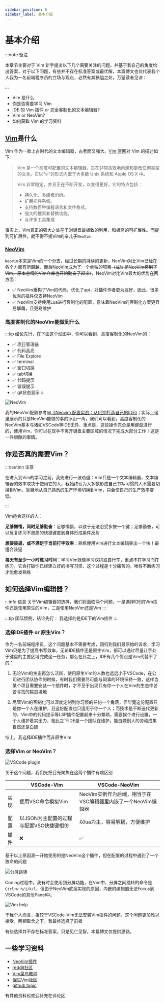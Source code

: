 ```yaml
---
sidebar_position: 0
sidebar_label: 基本介绍
---
```


# 基本介绍

:::note 备注

本章节主要对于 Vim 新手提出以下几个需要关注的问题，并基于我自己的角度给出答案，对于以下问题，有些并不存在标准答案或最优解，本篇博文也仅代表我个人我为一名前端程序员的立场与观点，必然有其狭隘之处，万望读者见谅：

:::

- Vim 是什么
- 你是否需要学习 Vim
- IDE 的 Vim 插件 or 完全客制化的文本编辑器?
- Vim or NeoVim?
- 如何获取 Vim 的学习资料

## [Vim](https://github.com/vim/vim)是什么

Vim 作为一款上古时代的文本编辑器，古老而又强大。[Vim 官网](https://www.vim.org/)对 Vim 的描述如下:

> Vim 是一个高度可配置的文本编辑器，旨在非常高效地创建和更改任何类型的文本。它以“vi”的形式内置于大多数 Unix 系统和 Apple OS X 中。
>
> Vim 非常稳定，并且正在不断开发，以变得更好。它的特点包括：
>
> - 持久化、多级撤消树。
> - 扩展插件系统。
> - 支持数百种编程语言和文件格式。
> - 强大的搜索和替换功能。
> - 与许多工具集成

事实上，Vim真正的强大之处在于对键盘最极致的利用，和极高的可扩展性。而提到可扩展性，就不得不提Vim的亲儿子`NeoVim`

### [NeoVim](https://github.com/neovim/neovim)

`NeoVim`本来是Vim的一个分支，经过长期的持续的更新，NeoVim对比Vim已经在各个方面有所超越，而后NeoVim成为了一个单独的项目~~（或许是NeoVim卷到了Vim，原本怠惰的Vim仓库也开始勤奋了起来）~~，NeoVim对比Vim最大的优势在两方面：

- :white_check_mark: NeoVim重构了Vim的代码，优化了api，对插件作者更为友好，因此，很多优秀的插件仅支持NeoVim
- :white_check_mark: NeoVim支持使用Lua进行客制化的配置，意味着NeoVim的客制化方案更容易解耦，且更易维护

### 高度客制化的NeoVim能做到什么

:::tip 结论先行，在下面这个动图中，你可以看到，高度客制化的NeoVim的：

- :white_check_mark: 项目管理器
- :white_check_mark: 代码高亮
- :white_check_mark: File Explore
- :white_check_mark: terminal
- :white_check_mark: 窗口切换
- :white_check_mark: tab切换
- :white_check_mark: 代码提示
- :white_check_mark: 错误提示
- :white_check_mark: git状态显示
:::

![NeoVim](https://files.catbox.moe/apmom3.gif)

我的NeoVim配置参考自[《Neovim 配置实战：从0到1打造自己的IDE》](https://juejin.cn/book/7051157342770954277)；实际上这里展示的只是NeoVim能做的事的冰山一角，我们可以看到，高度客制化的NeoVim基本与诸如VSCode等IDE无异，重点是，这些操作完全是用键盘进行的，使用Vim，你可以在双手不离开键盘主要区域的情况下完成大部分工作！这是一件很酷的事情。

## 你是否真的需要Vim？

:::caution 注意

在进入到Vim的学习之前，我先进行一波劝退：Vim只是一个文本编辑器，文本编辑器的效率取决于使用它的人，我始终认为大多数形成自己书写习惯的人不需要切换到Vim，盲目地从自己熟悉的生产环境切换到Vim，只会使自己的生产效率变低。

:::

Vim适合这样的人：

**足够懒惰，同时足够勤奋**：足够懒惰，以致于无法忍受多按一个键；足够勤奋，可以反复练习不熟悉的快捷键直到身体形成条件反射

**想要装逼，或不满足于当前打字效率**：熟练使用Vim进行文本编辑突出一个快！最适合装逼

**每天有至少一小时练习时间**：学习Vim就像学习双拼或自行车，重点不在学习而在练习，它会打破你已经建立好的书写习惯，这个过程是十分痛苦的，唯有不断练习才能愈发熟练

## 如何选择Vim编辑器？

:::info 信息
关于Vim编辑器的选择，我们将面临两个问题，一是选择IDE的Vim插件还是使用原生的Vim，二是使用NeoVim还是Vim
:::

:::tip 国际惯例，结论先行：
我选择的是IDE下的Vim插件
:::

### 选择IDE插件 or 原生Vim？

作为一名前端程序员，这个问题基本不需要考虑，回归到我们最原始的诉求，学习Vim只是为了提高书写效率，无论IDE插件还是原生Vim，都可以通过尽量让手处于键盘的主要区域完成这一任务，那么在此之上，IDE有几个优点是Vim代替不了的：

1. 无论Vim的生态再怎么活跃，使用原生Vim的人数也远远小于VSCode，在公司进行团队协作的时候，有时我们需要尽可能与同事的环境保持一致，这样当某个项目需要安装一个插件时，才不至于出现只有你一个人在Vim的生态中苦苦寻找的尴尬境地

2. 尽管Vim的客制化可以深度定制到你习惯的任何一个角落，但毕竟这份配置只是你一个人在维护，且这份配置也只适用于你一个人；而技术是不断迭代更新的，Vim中的代码提示等LSP插件配置起来十分繁琐，需要挨个进行设置，一个人维护着实无力，相比之下IDE是一个团队在维护，能白嫖别人的劳动成果自然还是白嫖

综上，我选择IDE插件而非原生Vim

### 选择Vim or NeoVim？

![VSCode plugin](https://files.catbox.moe/l8nl1u.png)

关于这个问题，我们先把目光聚焦在这两个插件有啥区别

||VSCode-Vim|VSCode-NeoVim|
|---|---|---|
|实现|使用VSC命令模拟Vim|NeoVim实例作为后端，相当于在VSC编辑器里内嵌了一个NeoVim编辑器|
|配置|以JSON为主配置的过程与配置VSC快捷键相仿|以lua为主，容易解耦，方便维护|
|插件|:x:|:white_check_mark:|

基于以上原因我一开始使用的是NeoVim这个插件，但在配置的过程中遇到了一个致命的问题

![分屏跳转](https://s2.loli.net/2022/10/25/r6nysZvgVmFab7w.gif)

Coding过程中，我有时会使用到分屏功能，在Vim中，分屏之间跳转的命令是`Ctrl+w h/j/k/l`，但由于NeoVim底层实现的原因，内嵌的编辑器无法Focus到VSCode的其他Panel中。

![Vim help](https://files.catbox.moe/urdhtt.png)

于我个人而言，相较于VSCode-Vim无法安装Vim插件的问题，这个问题更加难以接受，两相取舍之下，我最终选择了前者

有些选择并不存在标准答案，只是见仁见智，本篇博文仅提供思路。

## 一些学习资料

- [NeoVim插件](https://neovimcraft.com/)
- [reddit社区](https://www.reddit.com/r/neovim/)
- [Vim菜鸟教程](https://www.runoob.com/linux/linux-vim.html)
- [掘进Vim社区](https://juejin.cn/tag/VIM)
- [github topic](https://github.com/topics/vim)

有其他资料也欢迎补充在评论区
